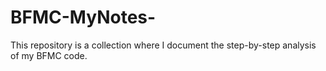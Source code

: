 # BFMC-MyNotes-
This repository is a collection where I document the step-by-step analysis of my BFMC code.
